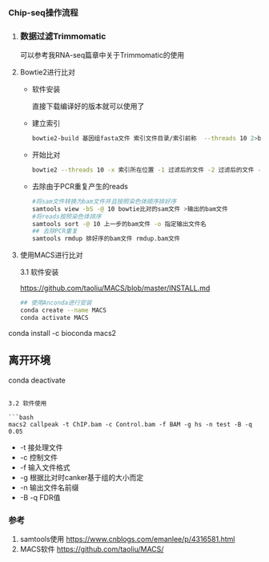 ### Chip-seq操作流程

1. ### 数据过滤Trimmomatic

   可以参考我RNA-seq篇章中关于Trimmomatic的使用

   

2. Bowtie2进行比对

   + 软件安装

     直接下载编译好的版本就可以使用了
     
   + 建立索引
     
     ```bash
     bowtie2-build 基因组fasta文件 索引文件目录/索引前称  --threads 10 2>bowtie-build.log
     ```
     
   + 开始比对
     
     ```bash
     bowtie2 --threads 10 -x 索引所在位置 -1 过滤后的文件 -2 过滤后的文件 -S 输出sam文件
     ```
     
     
     
   + 去除由于PCR重复产生的reads
     
     ```bash
     #将sam文件转换为bam文件并且按照染色体顺序排好序
     samtools view -bS -@ 10 bowtie比对的sam文件 >输出的bam文件
     #将reads按照染色体排序
     samtools sort -@ 10 上一步的bam文件 -o 指定输出文件名
     ## 去除PCR重复
     samtools rmdup 排好序的bam文件 rmdup.bam文件
     ```
     
   
3. 使用MACS进行比对

   3.1 软件安装

   https://github.com/taoliu/MACS/blob/master/INSTALL.md

   ```bash
   ## 使用Anconda进行安装
   conda create --name MACS
   conda activate MACS
conda install -c bioconda macs2
   ## 离开环境
conda deactivate
   ```
   
   3.2 软件使用
   
   ```bash
   macs2 callpeak -t ChIP.bam -c Control.bam -f BAM -g hs -n test -B -q 0.05
   ```
   
   + -t 接处理文件
   + -c 控制文件
   + -f 输入文件格式
   + -g 根据比对时canker基于组的大小而定
   + -n 输出文件名前缀
   + -B -q FDR值
   
   
### 参考

1. samtools使用 https://www.cnblogs.com/emanlee/p/4316581.html
2. MACS软件 https://github.com/taoliu/MACS/



​	     

   

